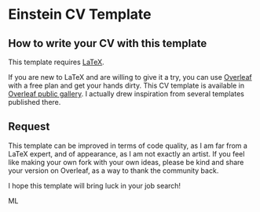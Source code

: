 # Einstein CV Template
## How to write your CV with this template
This template requires [LaTeX](https://www.latex-project.org/).

If you are new to LaTeX and are willing to give it a try, you can use [Overleaf](https://www.overleaf.com) with a free plan and get your hands dirty. This CV template is available in [Overleaf public gallery](https://www.overleaf.com/latex/templates?q=CV+einstein). I actually drew inspiration from several templates published there.

## Request
This template can be improved in terms of code quality, as I am far from a LaTeX expert, and of appearance, as I am not exactly an artist. If you feel like making your own fork with your own ideas, please be kind and share your version on Overleaf, as a way to thank the community back.

I hope this template will bring luck in your job search!

ML
